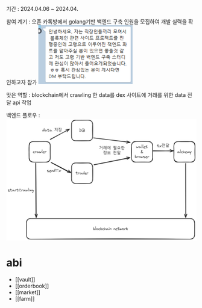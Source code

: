 
기간 : 2024.04.06 ~ 2024.04.   

참여 계기 : 오픈 카톡방에서 golang기반 백엔드 구축 인원을 모집하여 개발 실력을 확인하고자 참가
<img src="/assets/Pasted image 20240407211647.png">

맞은 역할 : blockchain에서 crawling 한 data를 dex 사이트에 거래를 위한 data 전달 api 작업   

백엔드 플로우 : <img src="/assets/흐름도.png">


# abi
- [[vault]]
- [[orderbook]]
- [[market]]
- [[farm]]
